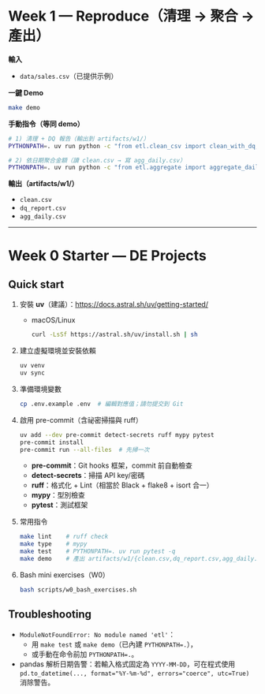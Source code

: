# Week 1 — Reproduce（清理 → 聚合 → 產出）

**輸入**
- `data/sales.csv`（已提供示例）

**一鍵 Demo**
```bash
make demo
```

**手動指令（等同 demo）**
```bash
# 1) 清理 + DQ 報告（輸出到 artifacts/w1/）
PYTHONPATH=. uv run python -c "from etl.clean_csv import clean_with_dq; clean_with_dq('data/sales.csv','artifacts/w1')"

# 2) 依日期聚合金額（讀 clean.csv → 寫 agg_daily.csv）
PYTHONPATH=. uv run python -c "from etl.aggregate import aggregate_daily_sales; aggregate_daily_sales('artifacts/w1/clean.csv','artifacts/w1/agg_daily.csv')"
```

**輸出（artifacts/w1/）**
- `clean.csv`
- `dq_report.csv`
- `agg_daily.csv`

---

# Week 0 Starter — DE Projects

## Quick start
1) 安裝 **uv**（建議）：<https://docs.astral.sh/uv/getting-started/>
   - macOS/Linux
     ```bash
     curl -LsSf https://astral.sh/uv/install.sh | sh
     ```

2) 建立虛擬環境並安裝依賴
   ```bash
   uv venv
   uv sync
   ```

3) 準備環境變數
   ```bash
   cp .env.example .env  # 編輯對應值；請勿提交到 Git
   ```

4) 啟用 pre-commit（含祕密掃描與 ruff）
   ```bash
   uv add --dev pre-commit detect-secrets ruff mypy pytest
   pre-commit install
   pre-commit run --all-files  # 先掃一次
   ```
   - **pre-commit**：Git hooks 框架，commit 前自動檢查
   - **detect-secrets**：掃描 API key/密碼
   - **ruff**：格式化 + Lint（相當於 Black + flake8 + isort 合一）
   - **mypy**：型別檢查
   - **pytest**：測試框架

5) 常用指令
   ```bash
   make lint    # ruff check
   make type    # mypy
   make test    # PYTHONPATH=. uv run pytest -q
   make demo    # 產出 artifacts/w1/{clean.csv,dq_report.csv,agg_daily.csv}
   ```

6) Bash mini exercises（W0）
   ```bash
   bash scripts/w0_bash_exercises.sh
   ```

## Troubleshooting
- `ModuleNotFoundError: No module named 'etl'`：
  - 用 `make test` 或 `make demo`（已內建 `PYTHONPATH=.`），
  - 或手動在命令前加 `PYTHONPATH=.`。
- pandas 解析日期告警：若輸入格式固定為 `YYYY-MM-DD`，可在程式使用 `pd.to_datetime(..., format="%Y-%m-%d", errors="coerce", utc=True)` 消除警告。